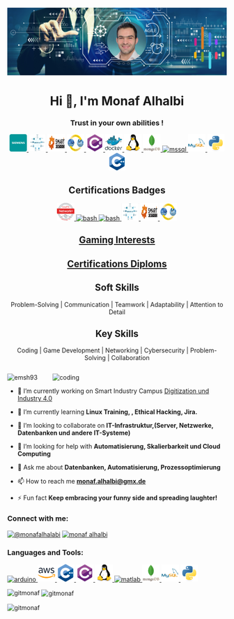 ![MasterHead](https://github.com/GitMonaf/GitMonaf/blob/main/Banner.png)
<h1 align="center">Hi 👋, I'm Monaf Alhalbi</h1>
<h3 align="center">Trust in your own abilities !</h3>
<p align="center"> <a href="https://www.siemens.com/de/de/produkte/automatisierung/industrie-software/automatisierungs-software/tia-portal/software/step7-tia-portal.html" target="_blank" rel="noreferrer"> <img src="https://raw.githubusercontent.com/GitMonaf/GitMonaf/main/siemens.webp" alt="cplusplus" width="40" height="40"/> </a> <a href="https://www.plattform-i40.de/IP/Navigation/EN/Industrie40/WhatIsIndustrie40/what-is-industrie40.html" target="_blank" rel="noreferrer"> <img src="https://github.com/GitMonaf/GitMonaf/blob/main/Industry-4.0-1.png" alt="cplusplus" width="40" height="40"/> </a> <a href="https://smartmaintenance.sk/" target="_blank" rel="noreferrer"> <img src="https://github.com/GitMonaf/GitMonaf/blob/main/smart-maintenance.png" alt="cplusplus" width="40" height="40"/> </a> <a href="https://www.festo.com/de/en/e/solutions/industry-segments-id_3834" target="_blank" rel="noreferrer"> <img src="https://github.com/GitMonaf/GitMonaf/blob/main/s-a.png" alt="cplusplus" width="40" height="40"/> </a>  <a href="https://www.w3schools.com/cs/" target="_blank" rel="noreferrer"> <img src="https://raw.githubusercontent.com/devicons/devicon/master/icons/csharp/csharp-original.svg" alt="csharp" width="40" height="40"/> </a> <a href="https://www.docker.com/" target="_blank" rel="noreferrer"> <img src="https://raw.githubusercontent.com/devicons/devicon/master/icons/docker/docker-original-wordmark.svg" alt="docker" width="40" height="40"/> </a> <a href="https://www.linux.org/" target="_blank" rel="noreferrer"> <img src="https://raw.githubusercontent.com/devicons/devicon/master/icons/linux/linux-original.svg" alt="linux" width="40" height="40"/> </a> <a href="https://www.mongodb.com/" target="_blank" rel="noreferrer"> <img src="https://raw.githubusercontent.com/devicons/devicon/master/icons/mongodb/mongodb-original-wordmark.svg" alt="mongodb" width="40" height="40"/> </a> <a href="https://www.microsoft.com/en-us/sql-server" target="_blank" rel="noreferrer"> <img src="https://www.svgrepo.com/show/303229/microsoft-sql-server-logo.svg" alt="mssql" width="40" height="40"/> </a> <a href="https://www.mysql.com/" target="_blank" rel="noreferrer"> <img src="https://raw.githubusercontent.com/devicons/devicon/master/icons/mysql/mysql-original-wordmark.svg" alt="mysql" width="40" height="40"/> </a>  <a href="https://www.python.org" target="_blank" rel="noreferrer"> <img src="https://raw.githubusercontent.com/devicons/devicon/master/icons/python/python-original.svg" alt="python" width="40" height="40"/> </a>  <a href="https://www.w3schools.com/cpp/default.asp" target="_blank" rel="noreferrer"> <img src="https://raw.githubusercontent.com/devicons/devicon/master/icons/cplusplus/cplusplus-original.svg" alt="cplusplus" width="40" height="40"/> </a>  </p>
</a>
</a>
<h2 align="center">Certifications Badges</h1>
<p align="center"><a href="(https://comptia.org)" target="_blank" rel="noreferrer"> <img src="https://github.com/emsh93/emsh93/blob/main/NetworkPlus%20Logo%20Certified%20CE.png" alt="bash" width="40" height="40"/> </a>
<a href="(https://aws.amazon.com/)" target="_blank" rel="noreferrer"> <img src="https://d1.awsstatic.com/training-and-certification/certification-badges/AWS-Certified-Cloud-Practitioner_badge.634f8a21af2e0e956ed8905a72366146ba22b74c.png" alt="bash" width="40" height="40"/> </a> <a href="(https://www.siemens.com/global/en.html)" target="_blank" rel="noreferrer"> <img src="https://images.credly.com/images/19bfec66-2453-4e67-be25-eea175ad1130/38b3474b30521af47cf66d0e8f130cdc.png" alt="bash" width="40" height="40"/> </a> <a href="https://www.plattform-i40.de/IP/Navigation/EN/Industrie40/WhatIsIndustrie40/what-is-industrie40.html" target="_blank" rel="noreferrer"> <img src="https://github.com/GitMonaf/GitMonaf/blob/main/Industry-4.0-1.png" alt="cplusplus" width="40" height="40"/> </a> <a href="https://smartmaintenance.sk/" target="_blank" rel="noreferrer"> <img src="https://github.com/GitMonaf/GitMonaf/blob/main/smart-maintenance.png" alt="cplusplus" width="40" height="40"/>  <a href="https://www.festo.com/de/en/e/solutions/industry-segments-id_3834" target="_blank" rel="noreferrer"> <img src="https://github.com/GitMonaf/GitMonaf/blob/main/s-a.png" alt="cplusplus" width="40" height="40"/> </p>
<h2 align="center">Gaming Interests</h1>
<h2 align="center">Certifications Diploms </h1>
</a>
<h2 align="center">Soft Skills</h2>

<p align="center">
    Problem-Solving | Communication | Teamwork | Adaptability | Attention to Detail
</p>
<h2 align="center">Key Skills</h2>
<p align="center">
    Coding | Game Development | Networking | Cybersecurity | Problem-Solving | Collaboration
</p>
<pre>
</pre>


<img align="right" alt="coding" width="400" src="https://media0.giphy.com/media/qgQUggAC3Pfv687qPC/giphy.gif">
</a>

<p align="left"> <img src="https://komarev.com/ghpvc/?username=emsh93&label=Profile%20views&color=0e75b6&style=flat" alt="emsh93" /> </p>
</a>

- 🔭 I’m currently working on Smart Industry Campus [Digitization und Industry 4.0](https://www.smartindustrycampus.de/)

- 🌱 I’m currently learning **Linux Training, , Ethical Hacking, Jira.**

- 👯 I’m looking to collaborate on **IT-Infrastruktur,(Server, Netzwerke, Datenbanken und andere IT-Systeme)**

- 🤝 I’m looking for help with **Automatisierung, Skalierbarkeit und Cloud Computing**

- 💬 Ask me about **Datenbanken, Automatisierung, Prozessoptimierung**

- 📫 How to reach me **monaf.alhalbi@gmx.de**

- ⚡ Fun fact **Keep embracing your funny side and spreading laughter!**

<h3 align="left">Connect with me:</h3>
<p align="left">
<a href="https://twitter.com/@monafalhalabi" target="blank"><img align="center" src="https://raw.githubusercontent.com/rahuldkjain/github-profile-readme-generator/master/src/images/icons/Social/twitter.svg" alt="@monafalhalabi" height="30" width="40" /></a>
<a href="https://linkedin.com/in/monaf alhalbi" target="blank"><img align="center" src="https://raw.githubusercontent.com/rahuldkjain/github-profile-readme-generator/master/src/images/icons/Social/linked-in-alt.svg" alt="monaf alhalbi" height="30" width="40" /></a>
</p>

<h3 align="left">Languages and Tools:</h3>
<p align="left"> <a href="https://www.arduino.cc/" target="_blank" rel="noreferrer"> <img src="https://cdn.worldvectorlogo.com/logos/arduino-1.svg" alt="arduino" width="40" height="40"/> </a> <a href="https://aws.amazon.com" target="_blank" rel="noreferrer"> <img src="https://raw.githubusercontent.com/devicons/devicon/master/icons/amazonwebservices/amazonwebservices-original-wordmark.svg" alt="aws" width="40" height="40"/> </a> <a href="https://www.w3schools.com/cpp/" target="_blank" rel="noreferrer"> <img src="https://raw.githubusercontent.com/devicons/devicon/master/icons/cplusplus/cplusplus-original.svg" alt="cplusplus" width="40" height="40"/> </a> <a href="https://www.w3schools.com/cs/" target="_blank" rel="noreferrer"> <img src="https://raw.githubusercontent.com/devicons/devicon/master/icons/csharp/csharp-original.svg" alt="csharp" width="40" height="40"/> </a> <a href="https://www.linux.org/" target="_blank" rel="noreferrer"> <img src="https://raw.githubusercontent.com/devicons/devicon/master/icons/linux/linux-original.svg" alt="linux" width="40" height="40"/> </a> <a href="https://www.mathworks.com/" target="_blank" rel="noreferrer"> <img src="https://upload.wikimedia.org/wikipedia/commons/2/21/Matlab_Logo.png" alt="matlab" width="40" height="40"/> </a> <a href="https://www.mongodb.com/" target="_blank" rel="noreferrer"> <img src="https://raw.githubusercontent.com/devicons/devicon/master/icons/mongodb/mongodb-original-wordmark.svg" alt="mongodb" width="40" height="40"/> </a> <a href="https://www.mysql.com/" target="_blank" rel="noreferrer"> <img src="https://raw.githubusercontent.com/devicons/devicon/master/icons/mysql/mysql-original-wordmark.svg" alt="mysql" width="40" height="40"/> </a> <a href="https://www.python.org" target="_blank" rel="noreferrer"> <img src="https://raw.githubusercontent.com/devicons/devicon/master/icons/python/python-original.svg" alt="python" width="40" height="40"/> </a> </p>

<p><img align="left" src="https://github-readme-stats.vercel.app/api/top-langs?username=gitmonaf&show_icons=true&locale=en&layout=compact" alt="gitmonaf" /></p>

<p>&nbsp;<img align="center" src="https://github-readme-stats.vercel.app/api?username=gitmonaf&show_icons=true&locale=en" alt="gitmonaf" /></p>

<p><img align="center" src="https://github-readme-streak-stats.herokuapp.com/?user=gitmonaf&" alt="gitmonaf" /></p>
